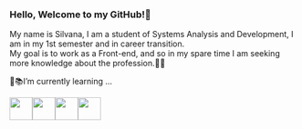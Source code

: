 ### Hello, Welcome to my GitHub!:tulip:


My name is Silvana, 
I am a student of Systems Analysis and Development, 
I am in my 1st semester and in career transition.      
  My goal is to work as a Front-end, and so in my spare time 
I am seeking more knowledge about the profession.:rocket::closed_book:


🌱:books:I’m currently learning ...

<img src="https://cdn.jsdelivr.net/gh/devicons/devicon/icons/python/python-original-wordmark.svg" width="40" height="40"/><img src="https://cdn.jsdelivr.net/gh/devicons/devicon/icons/html5/html5-original-wordmark.svg" width="40" height="40"/><img src="https://cdn.jsdelivr.net/gh/devicons/devicon/icons/vscode/vscode-original-wordmark.svg" width="40" height="40"/><img src="https://cdn.jsdelivr.net/gh/devicons/devicon/icons/css3/css3-original-wordmark.svg" width="40" height="40"/>
     
          
           
